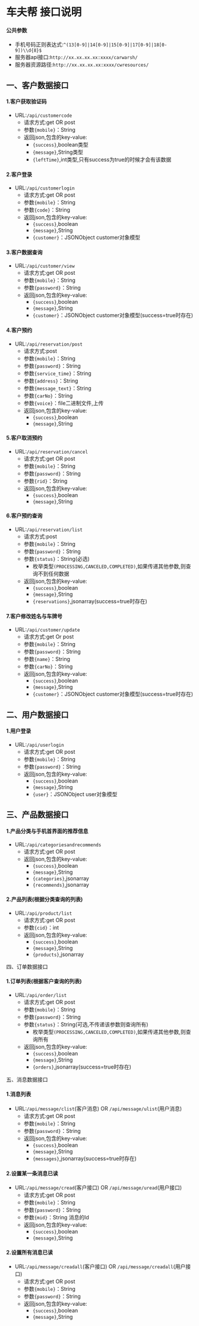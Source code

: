 车夫帮 接口说明
==========

#### 公共参数
- 手机号码正则表达式:`^(13[0-9]|14[0-9]|15[0-9]|17[0-9]|18[0-9])\\d{8}$`
- 服务器api接口:`http://xx.xx.xx.xx:xxxx/carwarsh/`
- 服务器资源路径:`http://xx.xx.xx.xx:xxxx/cwresources/`



一、客户数据接口
------------

#### 1.客户获取验证码
- URL:`/api/customercode`
	* 请求方式:get OR post
	* 参数`{mobile}`：String
	* 返回json,包含的key-value:
		+ `{success}`,boolean类型
		+ `{message}`,String类型
		+ `{leftTime}`,int类型,只有success为true的时候才会有该数据

		
#### 2.客户登录
- URL:`/api/customerlogin`
	* 请求方式:get OR post
	* 参数`{mobile}`：String
	* 参数`{code}`：String
	* 返回json,包含的key-value:
		+ `{success}`,boolean
		+ `{message}`,String
		+ `{customer}`：JSONObject customer对象模型


#### 3.客户数据查询
- URL:`/api/customer/view`
	* 请求方式:get OR post
	* 参数`{mobile}`：String
	* 参数`{password}`：String
	* 返回json,包含的key-value:
		+ `{success}`,boolean
		+ `{message}`,String
		+ `{customer}`：JSONObject customer对象模型(success=true时存在)
		
		
#### 4.客户预约
- URL:`/api/reservation/post`
	* 请求方式:post
	* 参数`{mobile}`：String
	* 参数`{password}`：String
	* 参数`{service_time}`：String
	* 参数`{address}`：String
	* 参数`{message_text}`：String
	* 参数`{carNo}`：String
	* 参数`{voice}`：file二进制文件,上传
	* 返回json,包含的key-value:
		+ `{success}`,boolean
		+ `{message}`,String

#### 5.客户取消预约
- URL:`/api/reservation/cancel`
	* 请求方式:get OR post
	* 参数`{mobile}`：String
	* 参数`{password}`：String
	* 参数`{rid}`：String
	* 返回json,包含的key-value:
		+ `{success}`,boolean
		+ `{message}`,String


#### 6.客户预约查询
- URL:`/api/reservation/list`
	* 请求方式:post
	* 参数`{mobile}`：String
	* 参数`{password}`：String
	* 参数`{status}`：String(必选)
		+ 枚举类型`(PROCESSING,CANCELED,COMPLETED)`,如果传递其他参数,则查询不到任何数据
	* 返回json,包含的key-value:
		+ `{success}`,boolean
		+ `{message}`,String
		+ `{reservations}`,jsonarray(success=true时存在)
				
#### 7.客户修改姓名与车牌号
- URL:`/api/customer/update`
	* 请求方式:get Or post
	* 参数`{mobile}`：String
	* 参数`{password}`：String
	* 参数`{name}`：String
	* 参数`{carNo}`：String
	* 返回json,包含的key-value:
		+ `{success}`,boolean
		+ `{message}`,String
		+ `{customer}`：JSONObject customer对象模型(success=true时存在)
	
二、用户数据接口	
------------	
#### 1.用户登录
- URL:`/api/userlogin`
	* 请求方式:get OR post
	* 参数`{mobile}`：String
	* 参数`{password}`：String
	* 返回json,包含的key-value:
		+ `{success}`,boolean
		+ `{message}`,String
		+ `{user}`：JSONObject user对象模型	
		
三、产品数据接口
------------		
#### 1.产品分类与手机首界面的推荐信息
- URL:`/api/categoriesandrecommends`
	* 请求方式:get OR post
	* 返回json,包含的key-value:
		+ `{success}`,boolean
		+ `{message}`,String
		+ `{categories}`,jsonarray
		+ `{recommends}`,jsonarray
		
#### 2.产品列表(根据分类查询的列表)
- URL:`/api/product/list`
	* 请求方式:get OR post
	* 参数`{cid}`：int
	* 返回json,包含的key-value:
		+ `{success}`,boolean
		+ `{message}`,String
		+ `{products}`,jsonarray
	
		
四、订单数据接口
#### 1.订单列表(根据客户查询的列表)
- URL:`/api/order/list`
	* 请求方式:get OR post
	* 参数`{mobile}`：String
	* 参数`{password}`：String
	* 参数`{status}`：String(可选,不传递该参数则查询所有)
		+ 枚举类型`(PROCESSING,CANCELED,COMPLETED)`,如果传递其他参数,则查询所有
	* 返回json,包含的key-value:
		+ `{success}`,boolean
		+ `{message}`,String
		+ `{orders}`,jsonarray(success=true时存在)
	
五、消息数据接口	
#### 1.消息列表
- URL:`/api/message/clist`(客户消息) OR `/api/message/ulist`(用户消息)
	* 请求方式:get OR post
	* 参数`{mobile}`：String
	* 参数`{password}`：String
	* 返回json,包含的key-value:
		+ `{success}`,boolean
		+ `{message}`,String
		+ `{messages}`,jsonarray(success=true时存在)	
		
#### 2.设置某一条消息已读		
- URL:`/api/message/cread`(客户接口) OR `/api/message/uread`(用户接口)
	* 请求方式:get OR post
	* 参数`{mobile}`：String
	* 参数`{password}`：String
	* 参数`{mid}`：String 消息的Id
	* 返回json,包含的key-value:
		+ `{success}`,boolean
		+ `{message}`,String
		
#### 2.设置所有消息已读		
- URL:`/api/message/creadall`(客户接口) OR `/api/message/creadall`(用户接口)
	* 请求方式:get OR post
	* 参数`{mobile}`：String
	* 参数`{password}`：String
	* 返回json,包含的key-value:
		+ `{success}`,boolean
		+ `{message}`,String
		